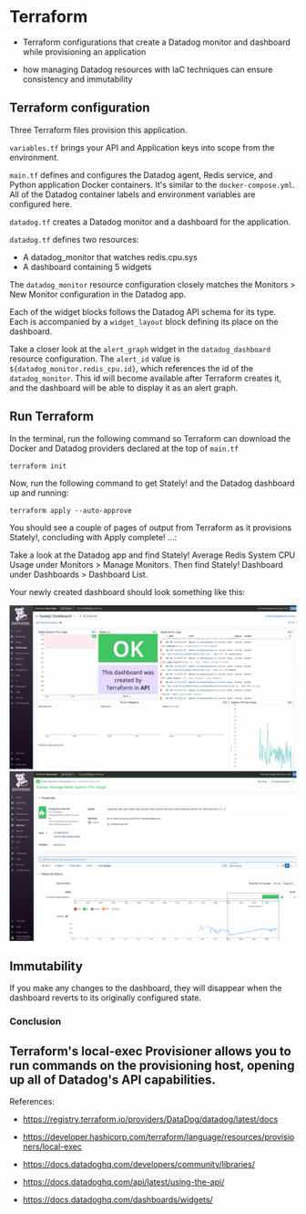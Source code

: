 # Terraform

* Terraform configurations that create a Datadog monitor and dashboard while provisioning an application

* how managing Datadog resources with IaC techniques can ensure consistency and immutability

## Terraform configuration
Three Terraform files provision this application.

`variables.tf` brings your API and Application keys into scope from the environment.

`main.tf` defines and configures the Datadog agent, Redis service, and Python application Docker containers. It's similar to the `docker-compose.yml`. All of the Datadog container labels and environment variables are configured here.

`datadog.tf` creates a Datadog monitor and a dashboard for the application.

`datadog.tf` defines two resources:

* A datadog_monitor that watches redis.cpu.sys
* A dashboard containing 5 widgets

The `datadog_monitor` resource configuration closely matches the Monitors > New Monitor configuration in the Datadog app.

Each of the widget blocks follows the Datadog API schema for its type. Each is accompanied by a `widget_layout` block defining its place on the dashboard.

Take a closer look at the `alert_graph` widget in the `datadog_dashboard` resource configuration. The `alert_id` value is `${datadog_monitor.redis_cpu.id}`, which references the id of the `datadog_monitor`. This id will become available after Terraform creates it, and the dashboard will be able to display it as an alert graph.

## Run Terraform
In the terminal, run the following command so Terraform can download the Docker and Datadog providers declared at the top of `main.tf`
```
terraform init
```

Now, run the following command to get Stately! and the Datadog dashboard up and running:
```
terraform apply --auto-approve
```
You should see a couple of pages of output from Terraform as it provisions Stately!, concluding with Apply complete! ...:

Take a look at the Datadog app and find Stately! Average Redis System CPU Usage under Monitors > Manage Monitors. Then find Stately! Dashboard under Dashboards > Dashboard List.

Your newly created dashboard should look something like this:

![](./img/dashboard.png)
![](./img/monitor.png)

## Immutability

If you make any changes to the dashboard, they will disappear when the dashboard reverts to its originally configured state.

### Conclusion

Terraform's local-exec Provisioner allows you to run commands on the provisioning host, opening up all of Datadog's API capabilities.
---
References:

* https://registry.terraform.io/providers/DataDog/datadog/latest/docs

* https://developer.hashicorp.com/terraform/language/resources/provisioners/local-exec

* https://docs.datadoghq.com/developers/community/libraries/

* https://docs.datadoghq.com/api/latest/using-the-api/

* https://docs.datadoghq.com/dashboards/widgets/
